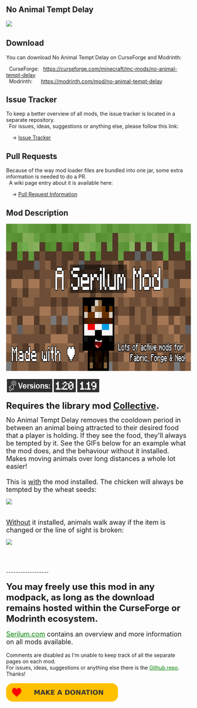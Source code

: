 <h2>No Animal Tempt Delay</h2>

<p><a href="https://github.com/Serilum/No-Animal-Tempt-Delay"><img src="https://serilum.com/assets/data/logo/no-animal-tempt-delay.png"></a></p><h2>Download</h2>

<p>You can download No Animal Tempt Delay on CurseForge and Modrinth:</p><p>&nbsp;&nbsp;CurseForge: &nbsp;&nbsp;<a href="https://curseforge.com/minecraft/mc-mods/no-animal-tempt-delay">https://curseforge.com/minecraft/mc-mods/no-animal-tempt-delay</a><br>&nbsp;&nbsp;Modrinth: &nbsp;&nbsp;&nbsp;&nbsp;&nbsp;<a href="https://modrinth.com/mod/no-animal-tempt-delay">https://modrinth.com/mod/no-animal-tempt-delay</a></p>

<h2>Issue Tracker</h2>

<p>To keep a better overview of all mods, the issue tracker is located in a separate repository.<br>&nbsp;&nbsp;For issues, ideas, suggestions or anything else, please follow this link:</p>

<p>&nbsp;&nbsp;&nbsp;&nbsp;-> <a href="https://serilum.com/url/issue-tracker">Issue Tracker</a></p>

<h2>Pull Requests</h2>

<p>Because of the way mod loader files are bundled into one jar, some extra information is needed to do a PR.<br>&nbsp;&nbsp;A wiki page entry about it is available here:</p>

<p>&nbsp;&nbsp;&nbsp;&nbsp;-> <a href="https://serilum.com/url/pull-requests">Pull Request Information</a></p>

<h2>Mod Description</h2>

<p><a href="https://serilum.com/" target="_blank" rel="noopener noreferrer"><img src="https://github.com/Serilum/.cdn/raw/main/description/header/header.png" alt="" width="838" height="400" /></a><br /><br /><img src="https://github.com/Serilum/.cdn/raw/main/description/versions/header.png" /><a href="https://legacy.curseforge.com/minecraft/mc-mods/no-animal-tempt-delay/files/all?filter-status=1&amp;filter-game-version=1738749986:75125"><img src="https://github.com/Serilum/.cdn/raw/main/description/versions/1_20.png" /></a><a href="https://legacy.curseforge.com/minecraft/mc-mods/no-animal-tempt-delay/files/all?filter-status=1&amp;filter-game-version=1738749986:73407"><img src="https://github.com/Serilum/.cdn/raw/main/description/versions/1_19.png" /></a><br /><br /><strong><span style="font-size: 24px;">Requires the library mod&nbsp;<a style="font-size: 24px;" href="https://curseforge.com/minecraft/mc-mods/collective" target="_blank" rel="noopener noreferrer">Collective</a>.<br /></span></strong></p>
<p><span style="font-size: 18px;">No Animal Tempt Delay removes the cooldown period in between an animal being attracted to their desired food that a player is holding. If they see the food, they'll always be tempted by it. See the GIFs below for an example what the mod does, and the behaviour without it installed. Makes moving animals over long distances a whole lot easier!<br /><br />This is <span style="font-size: 18px; text-decoration: underline;">with</span> the mod installed. The chicken will always be tempted by the wheat seeds:<br /></span></p>
<div class="spoiler">
<p><img src="https://github.com/Serilum/.cdn/raw/main/projects/no-animal-tempt-delay/a.gif" /></p>
</div>
<p>&nbsp;<span style="font-size: 18px;"><br /><span style="font-size: 18px; text-decoration: underline;">Without</span> it installed, animals walk away if the item is changed or the line of sight is broken:<br /></span></p>
<div class="spoiler">
<p><img src="https://github.com/Serilum/.cdn/raw/main/projects/no-animal-tempt-delay/b.gif" /></p>
</div>
<p>&nbsp;</p>
<p><br />------------------<br /><br /><span style="font-size: 24px;"><strong>You may freely use this mod in any modpack, as long as the download remains hosted within the CurseForge or Modrinth ecosystem.</strong></span><br /><br /><span style="font-size: 18px;"><a style="font-size: 18px; color: #008000;" href="https://serilum.com/" target="_blank" rel="noopener noreferrer">Serilum.com</a> contains an overview and more information on all mods available.</span><br /><br /><span style="font-size: 14px;">Comments are disabled as I'm unable to keep track of all the separate pages on each mod.</span><span style="font-size: 14px;"><br />For issues, ideas, suggestions or anything else there is the&nbsp;<a style="font-size: 14px; color: #008000;" href="https://github.com/Serilum/.issue-tracker" target="_blank" rel="noopener noreferrer">Github repo</a>. Thanks!</span><span style="font-size: 6px;"><br /><br /></span><a href="https://ricksouth.com/donate" target="_blank" rel="noopener noreferrer"><img src="https://github.com/Serilum/.cdn/raw/main/description/shields/donation_rounded.svg" alt="" width="306" height="50" /></a></p>